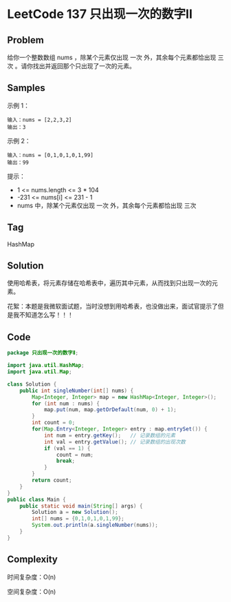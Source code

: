 # LeetCode 137 只出现一次的数字Ⅱ

## Problem

给你一个整数数组 nums ，除某个元素仅出现 一次 外，其余每个元素都恰出现 三次 。请你找出并返回那个只出现了一次的元素。

## Samples

示例 1：

```
输入：nums = [2,2,3,2]
输出：3
```

示例 2：

```
输入：nums = [0,1,0,1,0,1,99]
输出：99
```


提示：

- 1 <= nums.length <= 3 * 104
- -231 <= nums[i] <= 231 - 1
- nums 中，除某个元素仅出现 一次 外，其余每个元素都恰出现 三次

## Tag

HashMap

## Solution

使用哈希表，将元素存储在哈希表中，遍历其中元素，从而找到只出现一次的元素。

花絮：本题是我微软面试题，当时没想到用哈希表，也没做出来，面试官提示了但是我不知道怎么写！！！

## Code

```java
package 只出现一次的数字Ⅱ;

import java.util.HashMap;
import java.util.Map;

class Solution {
    public int singleNumber(int[] nums) {
        Map<Integer, Integer> map = new HashMap<Integer, Integer>();
        for (int num : nums) {
            map.put(num, map.getOrDefault(num, 0) + 1);
        }
        int count = 0;
        for(Map.Entry<Integer, Integer> entry : map.entrySet()) {
            int num = entry.getKey();   // 记录数组的元素
            int val = entry.getValue(); // 记录数组的出现次数
            if (val == 1) {
                count = num;
                break;
            }
        }
        return count;
    }
}
public class Main {
    public static void main(String[] args) {
        Solution a = new Solution();
        int[] nums = {0,1,0,1,0,1,99};
        System.out.println(a.singleNumber(nums));
    }
}
```

## Complexity

时间复杂度：O(n)

空间复杂度：O(n)
